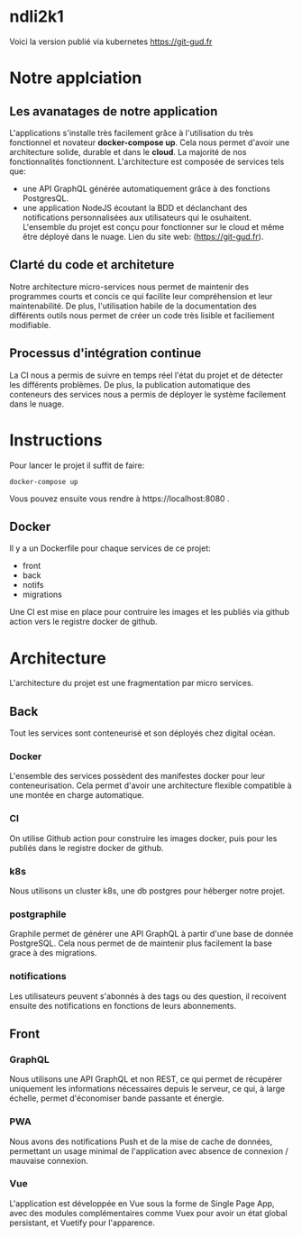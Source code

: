# ndli2k1

Voici la version publié via kubernetes https://git-gud.fr

# Notre applciation
## Les avanatages de notre application

L'applications s'installe très facilement grâce à l'utilisation du très fonctionnel et novateur **docker-compose up**. Cela nous permet d'avoir une architecture solide, durable et dans le **cloud**. La majorité de nos fonctionnalités fonctionnent. L'architecture est composée de services tels que:
- une API GraphQL générée automatiquement grâce à des fonctions PostgresQL.
- une application NodeJS écoutant la BDD et déclanchant des notifications personnalisées aux utilisateurs qui le osuhaitent.
L'ensemble du projet est conçu pour fonctionner sur le cloud et même être déployé dans le nuage.
Lien du site web: (https://git-gud.fr).

## Clarté du code et architeture

Notre architecture micro-services nous permet de maintenir des programmes courts et concis ce qui facilite leur compréhension et leur maintenabilité. De plus, l'utilisation habile de la documentation des différents outils nous permet de créer un code très lisible et faciliement modifiable.

## Processus d'intégration continue

La CI nous a permis de suivre en temps réel l'état du projet et de détecter les différents problèmes. De plus, la publication automatique des conteneurs des services nous a permis de déployer le système facilement dans le nuage.

# Instructions

Pour lancer le projet il suffit de faire:

```
docker-compose up
```

Vous pouvez ensuite vous rendre à https://localhost:8080 .

## Docker

Il y a un Dockerfile pour chaque services de ce projet:
* front
* back
* notifs
* migrations

Une CI est mise en place pour contruire les images et les publiés via github action vers le registre
docker de github.

# Architecture

L'architecture du projet est une fragmentation par micro services.

## Back

Tout les services sont conteneurisé et son déployés chez digital océan.

### Docker

L'ensemble des services possèdent des manifestes docker pour leur conteneurisation.
Cela permet d'avoir une architecture flexible compatible à une montée en charge automatique.

### CI 

On utilise Github action pour construire les images docker, puis pour les publiés dans le registre
docker de github.

### k8s

Nous utilisons un cluster k8s, une db postgres pour héberger notre projet.

### postgraphile

Graphile permet de générer une API GraphQL à partir d'une base de donnée PostgreSQL.
Cela nous permet de de maintenir plus facilement la base grace à des migrations.

### notifications

Les utilisateurs peuvent s'abonnés à des tags ou des question, il recoivent ensuite des
notifications en fonctions de leurs abonnements.


## Front

### GraphQL

Nous utilisons une API GraphQL et non REST, ce qui permet de récupérer uniquement les informations nécessaires
depuis le serveur, ce qui, à large échelle, permet d'économiser bande passante et énergie.

### PWA

Nous avons des notifications Push et de la mise de cache de données, permettant un usage minimal de l'application avec absence de connexion / mauvaise connexion.

### Vue

L'application est développée en Vue sous la forme de Single Page App, avec des modules complémentaires
comme Vuex pour avoir un état global persistant, et Vuetify pour l'apparence.


